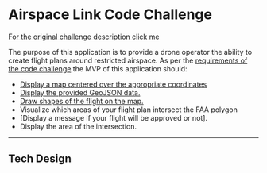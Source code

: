 # Airspace Link Code Challenge

[For the original challenge description click me](./engineering-challenge/README.md#$Description)

The purpose of this application is to provide a drone operator the ability to create flight plans around restricted airspace. As per the [requirements of the code challenge](./engineering-challenge/README.md) the MVP of this application should:

- [Display a map centered over the appropriate coordinates](#display-a-map-centered-over-the-detroit-metropolitan-airport)
- [Display the provided GeoJSON data.](#display-the-provided-geojson-data)
- [Draw shapes of the flight on the map.](#draw-shapes-of-the-flight-on-the-map)
- Visualize which areas of your flight plan intersect the FAA polygon
- [Display a message if your flight will be approved or not].
- Display the area of the intersection.

___

## Tech Design


